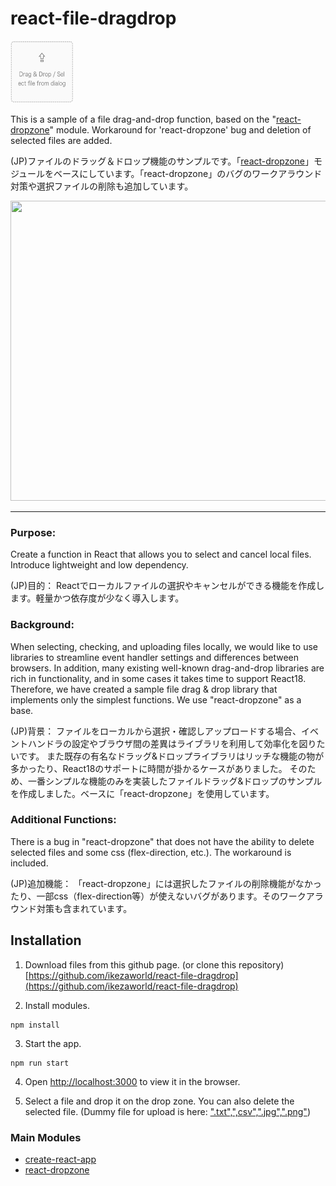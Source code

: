 # react-file-dragdrop

<img src="docs/icon-file-dragdrop.png" width="100px" height="100px">

This is a sample of a file drag-and-drop function, based on the "[react-dropzone](https://github.com/react-dropzone/react-dropzone)" module. Workaround for 'react-dropzone' bug and deletion of selected files are added.


(JP)ファイルのドラッグ＆ドロップ機能のサンプルです。「[react-dropzone](https://github.com/react-dropzone/react-dropzone)」モジュールをベースにしています。「react-dropzone」のバグのワークアラウンド対策や選択ファイルの削除も追加しています。

<img src="docs/demo-file-dragdrop.gif" width="640px" height="480px">



---

### Purpose:

Create a function in React that allows you to select and cancel local files. Introduce lightweight and low dependency.

(JP)目的：
Reactでローカルファイルの選択やキャンセルができる機能を作成します。軽量かつ依存度が少なく導入します。

### Background:
When selecting, checking, and uploading files locally, we would like to use libraries to streamline event handler settings and differences between browsers.
In addition, many existing well-known drag-and-drop libraries are rich in functionality, and in some cases it takes time to support React18.
Therefore, we have created a sample file drag & drop library that implements only the simplest functions. We use "react-dropzone" as a base.

(JP)背景：
ファイルをローカルから選択・確認しアップロードする場合、イベントハンドラの設定やブラウザ間の差異はライブラリを利用して効率化を図りたいです。
また既存の有名なドラッグ&ドロップライブラリはリッチな機能の物が多かったり、React18のサポートに時間が掛かるケースがありました。
そのため、一番シンプルな機能のみを実装したファイルドラッグ&ドロップのサンプルを作成しました。ベースに「react-dropzone」を使用しています。

### Additional Functions:
There is a bug in "react-dropzone" that does not have the ability to delete selected files and some css (flex-direction, etc.). The workaround is included.

(JP)追加機能：
「react-dropzone」には選択したファイルの削除機能がなかったり、一部css（flex-direction等）が使えないバグがあります。そのワークアラウンド対策も含まれています。



## Installation

1. Download files from this github page. (or clone this repository)  
   [https://github.com/ikezaworld/react-file-dragdrop](https://github.com/ikezaworld/react-file-dragdrop)


2. Install modules.
```
npm install
```

3. Start the app.
```
npm run start
```

4. Open [http://localhost:3000](http://localhost:3000) to view it in the browser.


5. Select a file and drop it on the drop zone. You can also delete the selected file.
     (Dummy file for upload is here: [".txt",",csv",".jpg",".png"](https://github.com/ikezaworld/react-file-dragdrop/tree/main/dummy_file))


### Main Modules

- [create-react-app](https://github.com/facebook/create-react-app)
- [react-dropzone](https://github.com/react-dropzone/react-dropzone)